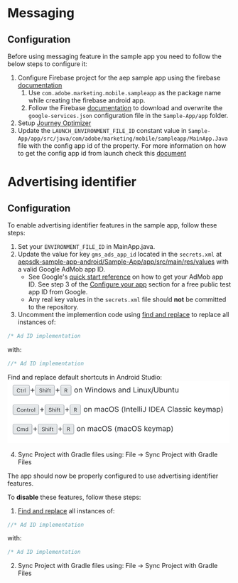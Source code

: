 # Messaging

## Configuration
Before using messaging feature in the sample app you need to follow the below steps to configure it:

1. Configure Firebase project for the aep sample app using the firebase [documentation](https://firebase.google.com/docs/cloud-messaging/android/client)
    1. Use `com.adobe.marketing.mobile.sampleapp` as the package name while creating the firebase android app. 
    1. Follow the Firebase [documentation](https://firebase.google.com/docs/cloud-messaging/android/client#add_a_firebase_configuration_file) to download and overwrite the `google-services.json` configuration file in the `Sample-App/app` folder.
1. Setup [Journey Optimizer](https://aep-sdks.gitbook.io/docs/beta/adobe-journey-optimizer)
1. Update the `LAUNCH_ENVIRONMENT_FILE_ID` constant value in `Sample-App/app/src/java/com/adobe/marketing/mobile/sampleapp/MainApp.Java` file with the config app id of the property. 
For more information on how to get the config app id from launch check this [document](https://experienceleague.adobe.com/docs/launch/using/publish/environments/environments.html?lang=en#mobile-configuration) 


# Advertising identifier

## Configuration
To enable advertising identifier features in the sample app, follow these steps:
1. Set your `ENVIRONMENT_FILE_ID` in MainApp.java.
2. Update the value for key `gms_ads_app_id` located in the `secrets.xml` at [aepsdk-sample-app-android/Sample-App/app/src/main/res/values](../Sample-App/app/src/main/res/values/secrets.xml) with a valid Google AdMob app ID.
    - See Google's [quick start reference](https://developers.google.com/admob/android/quick-start) on how to get your AdMob app ID. See step 3 of the [Configure your app](https://developers.google.com/admob/android/quick-start#import_the_mobile_ads_sdk) section for a free public test app ID from Google.
    - Any real key values in the `secrets.xml` file should **not** be committed to the repository.
3. Uncomment the implemention code using [find and replace](https://www.jetbrains.com/help/idea/finding-and-replacing-text-in-project.html#replace_search_string_in_project) to replace all instances of:
```java
/* Ad ID implementation
```
with:
```java
//* Ad ID implementation
```
Find and replace default shortcuts in Android Studio:  
[<img src="./assets/find-and-replace-shortcuts.png" alt="Default shortcuts for find and replace" width="500"/>](./assets/find-and-replace-shortcuts.png)

4. Sync Project with Gradle files using: File -> Sync Project with Gradle Files

The app should now be properly configured to use advertising identifier features.

To **disable** these features, follow these steps:
1. [Find and replace](https://www.jetbrains.com/help/idea/finding-and-replacing-text-in-project.html#replace_search_string_in_project) all instances of:
```java
//* Ad ID implementation
```
with:
```java
/* Ad ID implementation
```
2. Sync Project with Gradle files using: File -> Sync Project with Gradle Files